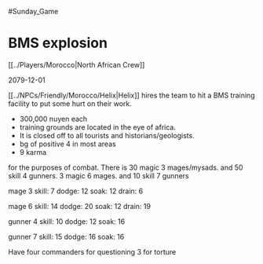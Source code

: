#Sunday_Game
# BMS explosion
[[../Players/Morocco|North African Crew]]

2079-12-01

[[../NPCs/Friendly/Morocco/Helix|Helix]] hires the team to hit a BMS training facility to put some hurt on their work. 
- 300,000 nuyen each
- training grounds are located in the eye of africa.
- It is closed off to all tourists and historians/geologists.
- bg of positive 4 in most areas
- 9 karma

for the purposes of combat. There is 30 magic 3 mages/mysads. and 50 skill 4 gunners. 3 magic 6 mages. and 10 skill 7 gunners

mage 3
skill: 7
dodge: 12
soak: 12
drain: 6

mage 6
skill: 14
dodge: 20
soak: 12
drain: 19

gunner 4
skill: 10
dodge: 12
soak: 16

gunner 7
skill: 15
dodge: 16
soak: 16

Have four commanders for questioning
3 for torture